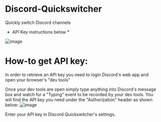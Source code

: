 # Discord-Quickswitcher
Quickly switch Discord channels
* API Key instructions below *


![image](https://user-images.githubusercontent.com/535299/147919698-b444f2e4-4e83-43d8-b55c-332676788c26.png)

# How-to get API key:

In order to retrieve an API key you need to login Discord's web app and open your browser's "dev tools"

Once your dev tools are open simply type anything into Discord's message box and watch for a "Typing" event to be recorded by your dev tools.
You will find the API key you need under the "Authorization" header as shown below:
![image](https://user-images.githubusercontent.com/535299/147920251-61a12dd6-1e04-4077-af43-8616a1bf063b.png)

Enter your API key in Discord Quickswitcher's settings.

